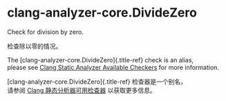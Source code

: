 # clang-analyzer-core.DivideZero

Check for division by zero.

检查除以零的情况。

The [clang-analyzer-core.DivideZero]{.title-ref} check is an alias,  
please see [Clang Static Analyzer Available Checkers](https://clang.llvm.org/docs/analyzer/checkers.html#core-dividezero) for more information.

[clang-analyzer-core.DivideZero]{.title-ref} 检查器是一个别名，  
请参阅 [Clang 静态分析器可用检查器](https://clang.llvm.org/docs/analyzer/checkers.html#core-dividezero) 以获取更多信息。

